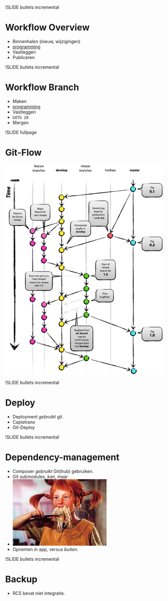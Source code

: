 !SLIDE bullets incremental
# Workflow Overview

* Binnenhalen (nieuw, wijzigingen)
* [programming](programming.gif)
* Vastleggen
* Publiceren

!SLIDE bullets incremental
# Workflow Branch

* Maken
* [programming](programming.gif)
* Vastleggen
* `GOTO 20`
* Mergen

!SLIDE fullpage
# Git-Flow
![git-flow](git-flow.png)

!SLIDE bullets incremental
# Deploy

* Deployment *gebruikt* git.
* Capistrano
* Git-Deploy

!SLIDE bullets incremental
# Dependency-management

* Composer *gebruikt* Git(hub) gebruiken.
* Git submodules, *kan*, maar
* ![spaghetti](spaghetti.jpg)
* Opnemen *in* app, versus *buiten*.

!SLIDE bullets incremental
# Backup

* RCS bevat niet integratie.
